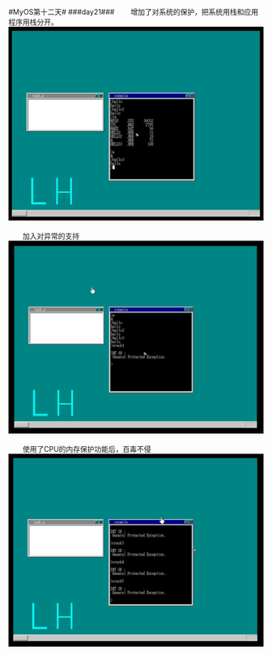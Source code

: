 #MyOS第十二天#
###day21###
　　增加了对系统的保护，把系统用栈和应用程序用栈分开。
![](MyOS.jpg)<br><br>
　　加入对异常的支持![](MyOS1.jpg)<br><br>
　　使用了CPU的内存保护功能后，百毒不侵![](MyOS2.jpg)

